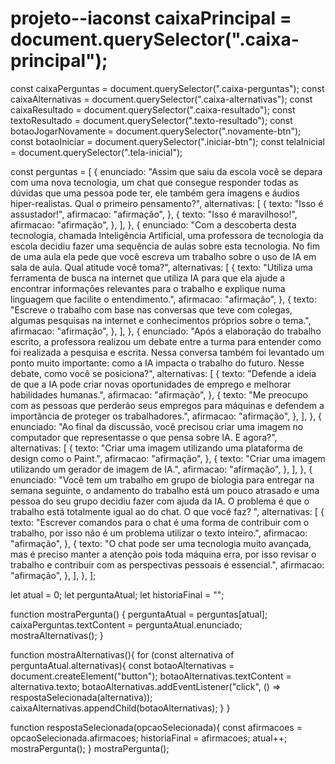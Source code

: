 # projeto--iaconst caixaPrincipal = document.querySelector(".caixa-principal");
const caixaPerguntas = document.querySelector(".caixa-perguntas");
const caixaAlternativas = document.querySelector(".caixa-alternativas");
const caixaResultado = document.querySelector(".caixa-resultado");
const textoResultado = document.querySelector(".texto-resultado");
const botaoJogarNovamente = document.querySelector(".novamente-btn");
const botaoIniciar = document.querySelector(".iniciar-btn");
const telaInicial = document.querySelector(".tela-inicial");

const perguntas = [
    {
      enunciado:
        "Assim que saiu da escola você se depara com uma nova tecnologia, um chat que consegue responder todas as dúvidas que uma pessoa pode ter, ele também gera imagens e áudios hiper-realistas. Qual o primeiro pensamento?",
      alternativas: [
        {
          texto: "Isso é assustador!",
          afirmacao: "afirmação",
        },
        {
          texto: "Isso é maravilhoso!",
          afirmacao: "afirmação",
        },
      ],
    },
    {
      enunciado:
        "Com a descoberta desta tecnologia, chamada Inteligência Artificial, uma professora de tecnologia da escola decidiu fazer uma sequência de aulas sobre esta tecnologia. No fim de uma aula ela pede que você escreva um trabalho sobre o uso de IA em sala de aula. Qual atitude você toma?",
      alternativas: [
        {
          texto:
            "Utiliza uma ferramenta de busca na internet que utiliza IA para que ela ajude a encontrar informações relevantes para o trabalho e explique numa linguagem que facilite o entendimento.",
          afirmacao: "afirmação",
        },
        {
          texto:
            "Escreve o trabalho com base nas conversas que teve com colegas, algumas pesquisas na internet e conhecimentos próprios sobre o tema.",
          afirmacao: "afirmação",
        },
      ],
    },
    {
      enunciado:
        "Após a elaboração do trabalho escrito, a professora realizou um debate entre a turma para entender como foi realizada a pesquisa e escrita. Nessa conversa também foi levantado um ponto muito importante: como a IA impacta o trabalho do futuro. Nesse debate, como você se posiciona?",
      alternativas: [
        {
          texto:
            "Defende a ideia de que a IA pode criar novas oportunidades de emprego e melhorar habilidades humanas.",
          afirmacao: "afirmação",
        },
        {
          texto:
            "Me preocupo com as pessoas que perderão seus empregos para máquinas e defendem a importância de proteger os trabalhadores.",
          afirmacao: "afirmação",
        },
      ],
    },
    {
      enunciado:
        "Ao final da discussão, você precisou criar uma imagem no computador que representasse o que pensa sobre IA. E agora?",
      alternativas: [
        {
          texto:
            "Criar uma imagem utilizando uma plataforma de design como o Paint.",
          afirmacao: "afirmação",
        },
        {
          texto: "Criar uma imagem utilizando um gerador de imagem de IA.",
          afirmacao: "afirmação",
        },
      ],
    },
    {
      enunciado:
        "Você tem um trabalho em grupo de biologia para entregar na semana seguinte, o andamento do trabalho está um pouco atrasado e uma pessoa do seu grupo decidiu fazer com ajuda da IA. O problema é que o trabalho está totalmente igual ao do chat. O que você faz? ",
      alternativas: [
        {
          texto:
            "Escrever comandos para o chat é uma forma de contribuir com o trabalho, por isso não é um problema utilizar o texto inteiro.",
          afirmacao: "afirmação",
        },
        {
          texto:
            "O chat pode ser uma tecnologia muito avançada, mas é preciso manter a atenção pois toda máquina erra, por isso revisar o trabalho e contribuir com as perspectivas pessoais é essencial.",
          afirmacao: "afirmação",
        },
      ],
    },
  ];

  let atual = 0;
  let perguntaAtual;
  let historiaFinal = "";

function mostraPergunta() {
    perguntaAtual = perguntas[atual];
    caixaPerguntas.textContent = perguntaAtual.enunciado;
    mostraAlternativas();
}

function mostraAlternativas(){
    for (const alternativa of perguntaAtual.alternativas){
      const botaoAlternativas = document.createElement("button");
      botaoAlternativas.textContent = alternativa.texto;
      botaoAlternativas.addEventListener("click", () => respostaSelecionada(alternativa));
        caixaAlternativas.appendChild(botaoAlternativas);
    }
}

function respostaSelecionada(opcaoSelecionada){
    const afirmacoes = opcaoSelecionada.afirmacoes;
    historiaFinal = afirmacoes;
    atual++;
    mostraPergunta();
}
mostraPergunta();
